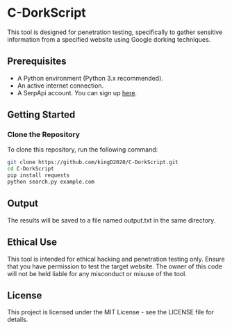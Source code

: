 # C-DorkScript

This tool is designed for penetration testing, specifically to gather sensitive information from a specified website using Google dorking techniques.

## Prerequisites

- A Python environment (Python 3.x recommended).
- An active internet connection.
- A SerpApi account. You can sign up [here](https://serpapi.com/).

## Getting Started

### Clone the Repository

To clone this repository, run the following command:

```bash
git clone https://github.com/kingD2020/C-DorkScript.git
cd C-DorkScript
pip install requests
python search.py example.com

```
## Output
The results will be saved to a file named output.txt in the same directory.

## Ethical Use

This tool is intended for ethical hacking and penetration testing only. Ensure that you have permission to test the target website. The owner of this code will not be held liable for any misconduct or misuse of the tool.

## License

This project is licensed under the MIT License - see the LICENSE file for details.
